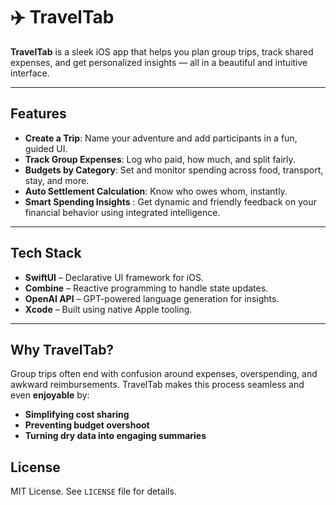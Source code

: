 # ✈️ TravelTab

**TravelTab** is a sleek iOS app that helps you plan group trips, track shared expenses, and get personalized insights — all in a beautiful and intuitive interface.

---

## Features

- **Create a Trip**: Name your adventure and add participants in a fun, guided UI.
- **Track Group Expenses**: Log who paid, how much, and split fairly.
- **Budgets by Category**: Set and monitor spending across food, transport, stay, and more.
- **Auto Settlement Calculation**: Know who owes whom, instantly.
- **Smart Spending Insights** : Get dynamic and friendly feedback on your financial behavior using integrated intelligence.

---

## Tech Stack

- **SwiftUI** – Declarative UI framework for iOS.
- **Combine** – Reactive programming to handle state updates.
- **OpenAI API** – GPT-powered language generation for insights.
- **Xcode** – Built using native Apple tooling.

---

##  Why TravelTab?

Group trips often end with confusion around expenses, overspending, and awkward reimbursements. TravelTab makes this process seamless and even **enjoyable** by:
- **Simplifying cost sharing**
- **Preventing budget overshoot**
- **Turning dry data into engaging summaries**

## License

MIT License. See `LICENSE` file for details.
